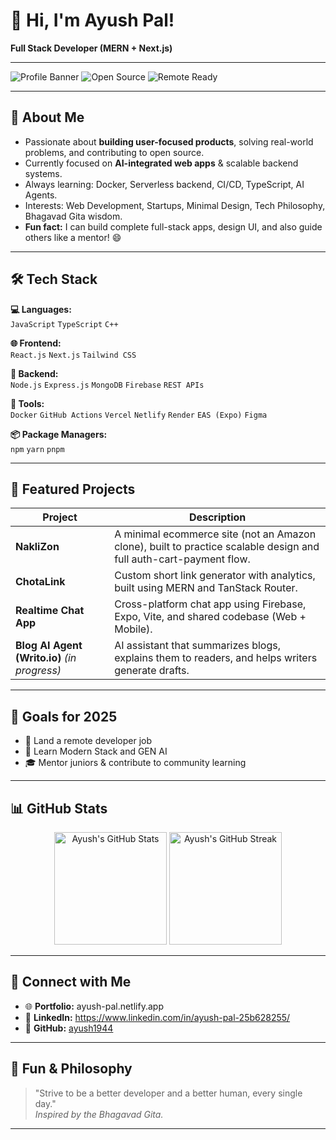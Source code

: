 # 👋 Hi, I'm Ayush Pal!  
**Full Stack Developer (MERN + Next.js)**

---

![Profile Banner](https://img.shields.io/badge/Full%20Stack%20Developer-MERN%20%2B%20Next.js-blue?style=flat-square)
![Open Source](https://img.shields.io/badge/Open%20Source-Enthusiast-green?style=flat-square)
![Remote Ready](https://img.shields.io/badge/Remote%20Developer-2025-orange?style=flat-square)

---

## 🚀 About Me

- Passionate about **building user-focused products**, solving real-world problems, and contributing to open source.
- Currently focused on **AI-integrated web apps** & scalable backend systems.
- Always learning: Docker, Serverless backend, CI/CD, TypeScript, AI Agents.
- Interests: Web Development, Startups, Minimal Design, Tech Philosophy, Bhagavad Gita wisdom.
- **Fun fact:** I can build complete full-stack apps, design UI, and also guide others like a mentor! 😄

---

## 🛠 Tech Stack

**💻 Languages:**  
`JavaScript` `TypeScript` `C++`

**🌐 Frontend:**  
`React.js` `Next.js` `Tailwind CSS`

**🔧 Backend:**  
`Node.js` `Express.js` `MongoDB` `Firebase` `REST APIs`

**🧠 Tools:**  
`Docker` `GitHub Actions` `Vercel` `Netlify` `Render` `EAS (Expo)` `Figma`

**📦 Package Managers:**  
`npm` `yarn` `pnpm`

---

## 🧩 Featured Projects

| Project | Description |
| ------- | ----------- |
| **NakliZon** | A minimal ecommerce site (not an Amazon clone), built to practice scalable design and full auth-cart-payment flow. |
| **ChotaLink** | Custom short link generator with analytics, built using MERN and TanStack Router. |
| **Realtime Chat App** | Cross-platform chat app using Firebase, Expo, Vite, and shared codebase (Web + Mobile). |
| **Blog AI Agent (Writo.io)** *(in progress)* | AI assistant that summarizes blogs, explains them to readers, and helps writers generate drafts. |

---

## 🎯 Goals for 2025

- 🧭 Land a remote developer job
- 🚀 Learn Modern Stack and GEN AI
- 🎓 Mentor juniors & contribute to community learning

---

## 📊 GitHub Stats

<p align="center">
  <img src="https://github-readme-stats.vercel.app/api?username=ayush1944&show_icons=true&theme=radical" alt="Ayush's GitHub Stats" height="180" />
  <img src="https://github-readme-streak-stats.herokuapp.com/?user=ayush1944&theme=radical" alt="Ayush's GitHub Streak" height="180" />
</p>

---

## 🤝 Connect with Me

- 🌐 **Portfolio:** ayush-pal.netlify.app
- 💼 **LinkedIn:** https://www.linkedin.com/in/ayush-pal-25b628255/
- 🐙 **GitHub:** [ayush1944](https://github.com/ayush1944)

---

## 📖 Fun & Philosophy

> "Strive to be a better developer and a better human, every single day."  
> *Inspired by the Bhagavad Gita.*

---

<!--
Feel free to reach out, collaborate, or just say hi!  
Let's build something amazing together 🚀
-->
